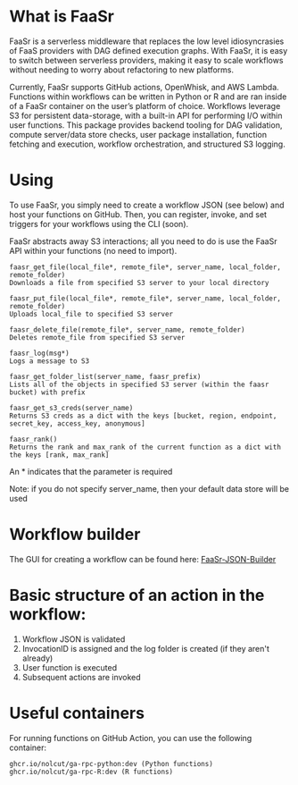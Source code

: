 # What is FaaSr
FaaSr is a serverless middleware that replaces the low level idiosyncrasies of FaaS providers with DAG defined execution graphs. With FaaSr, it is easy to switch between serverless providers, making it easy to scale workflows without needing to worry about refactoring to new platforms. 

Currently, FaaSr supports GitHub actions, OpenWhisk, and AWS Lambda. Functions within workflows can be written in Python or R and are ran inside of a FaaSr container on the user’s platform of choice. Workflows leverage S3 for persistent data-storage, with a built-in API for performing I/O within user functions.
This package provides backend tooling for DAG validation, compute server/data store checks, user package installation, function fetching and execution, workflow orchestration, and structured S3 logging. 

# Using
To use FaaSr, you simply need to create a workflow JSON (see below) and host your functions on GitHub. Then, you can register, invoke, and set triggers for your workflows using the CLI (soon).

FaaSr abstracts away S3 interactions; all you need to do is use the FaaSr API within your functions (no need to import).

```
faasr_get_file(local_file*, remote_file*, server_name, local_folder, remote_folder)
Downloads a file from specified S3 server to your local directory

faasr_put_file(local_file*, remote_file*, server_name, local_folder, remote_folder)
Uploads local_file to specified S3 server

faasr_delete_file(remote_file*, server_name, remote_folder)
Deletes remote_file from specified S3 server

faasr_log(msg*)
Logs a message to S3

faasr_get_folder_list(server_name, faasr_prefix)
Lists all of the objects in specified S3 server (within the faasr bucket) with prefix

faasr_get_s3_creds(server_name)
Returns S3 creds as a dict with the keys [bucket, region, endpoint, secret_key, access_key, anonymous]

faasr_rank()
Returns the rank and max_rank of the current function as a dict with the keys [rank, max_rank]
```
An * indicates that the parameter is required

Note: if you do not specify server_name, then your default data store will be used 

# Workflow builder
The GUI for creating a workflow can be found here: [FaaSr-JSON-Builder](https://owicky.github.io/faasr-workflow-builder/)

# Basic structure of an action in the workflow:
1. Workflow JSON is validated
2. InvocationID is assigned and the log folder is created (if they aren't already)
3. User function is executed
4. Subsequent actions are invoked

# Useful containers
For running functions on GitHub Action, you can use the following container: 
```
ghcr.io/nolcut/ga-rpc-python:dev (Python functions)
ghcr.io/nolcut/ga-rpc-R:dev (R functions)
```
